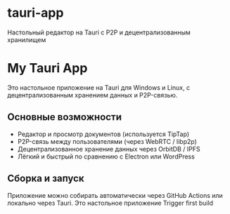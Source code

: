 # tauri-app
Настольный редактор на Tauri с P2P и децентрализованным хранилищем
# My Tauri App

Это настольное приложение на Tauri для Windows и Linux, с децентрализованным хранением данных и P2P-связью.

## Основные возможности
- Редактор и просмотр документов (используется TipTap)
- P2P-связь между пользователями (через WebRTC / libp2p)
- Децентрализованное хранение данных через OrbitDB / IPFS
- Лёгкий и быстрый по сравнению с Electron или WordPress

## Сборка и запуск
Приложение можно собирать автоматически через GitHub Actions или локально через Tauri.
Это настольное приложение
Trigger first build
